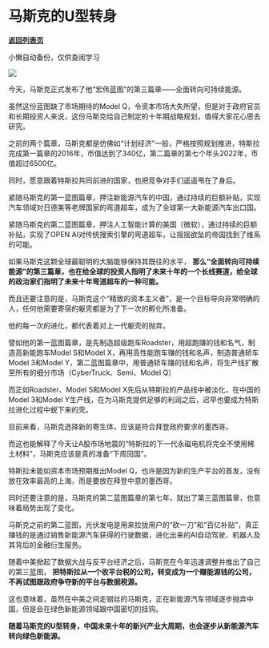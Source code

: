 # 马斯克的U型转身

[**返回列表页**](/gzh/政事堂2019)

小懒自动备份，仅供查阅学习

![](https://mmbiz.qpic.cn/mmbiz_jpg/rxhS23yu8cP7TfbA9uOfIHBq3WF67Riazkn8xnykU62Ihap5oenu7sMfEtAxMhqiaZpbhxX5SeGIpnAUyRibHjNRw/640?wx_fmt=jpeg)

今天，马斯克正式发布了他“宏伟蓝图”的第三篇章——全面转向可持续能源。  

虽然这份蓝图缺了市场期待的Model Q，令资本市场大失所望，但是对于政府官员和长期投资人来说，这份马斯克给自己制定的十年期战略规划，值得大家花心思去研究。

之前的两个篇章，马斯克都是仿佛如“计划经济”一般，严格按照规划推进，特斯拉完成第一篇章的2016年，市值达到了340亿，第二篇章的第七个年头2022年，市值超过6500亿。  

同时，愿意跟着特斯拉共同前进的国家，也把竞争对手们遥遥甩在了身后。

紧随马斯克的第一蓝图篇章，押注新能源汽车的中国，通过持续的巨额补贴，实现汽车领域对日德美等老牌国家的弯道超车，成为了全球第一大新能源汽车出口国。

紧随马斯克的第二蓝图篇章，押注人工智能计算的美国（微软），通过持续的巨额补贴，实现了OPEN
AI对传统搜索引擎的弯道超车，让摇摇欲坠的帝国找到了维系的可能。

如果马斯克这颗全球最聪明的大脑能够保持其既往的水平，
**那么“全面转向可持续能源”的第三篇章，也在给全球的投资人指明了未来十年的一个长线赛道，给全球的政治家们指明了未来十年弯道超车的一种可能。**

而且还要注意的是，马斯克这个“精致的资本主义者”，是一个目标导向非常明确的人，任何他需要寄宿的躯壳都是为了下一次的孵化所准备。

他的每一次的进化，都代表着对上一代躯壳的抛弃。  

譬如他的第一蓝图篇章，是先制造超级跑车Roadster，用超跑赚的钱和名气，制造高新能跑车Model S和Model
X，再用高性能跑车赚的钱和名声，制造普通轿车Model 3和Model
Y，第二蓝图篇章中，用普通轿车赚的钱和名声，将生产线扩散至所有的细分市场（CyberTruck、Semi、Model Q）

而正如Roadster、Model S和Model X先后从特斯拉的产品线中被淡化，在中国的Model 3和Model
Y生产线，在为马斯克提供足够的利润之后，迟早也要成为特斯拉进化过程中蜕下来的壳。

目前来看，马斯克选择新的寄生体，应该是符合拜登政府要求的墨西哥。

而这也能解释了今天让A股市场地震的“特斯拉的下一代永磁电机将完全不使用稀土材料”，马斯克应该是真的准备“下周回国”。

特斯拉未能如资本市场预期推出Model Q，也许是因为新的生产平台的首发，没有放在效率最高的上海，而是要放在拜登中意的墨西哥。  

同时还要注意的是，马斯克的第二蓝图篇章的第七年，就出了第三蓝图篇章，也意味着局势出现了变化。  

马斯克之前的第二蓝图，光伏发电是用来拉拢用户的“砍一刀”和“百亿补贴”，真正赚钱的是通过销售新能源汽车获得的行驶数据，进化出来的AI自动驾驶、机器人及其背后的金融衍生服务。

随着中美掀起了数据大战与反平台经济之后，马斯克在今年迅速调整并推出了自己的第三蓝图，
**把特斯拉从一个收平台税的公司，转变成为一个赚能源钱的公司，不再试图跟政府争夺新的平台与数据税源。**  

这也意味着，虽然在中美之间走钢丝的马斯克，正在新能源汽车领域逐步抛弃中国，但是会在绿色新能源领域跟中国密切的挂钩。

 **随着马斯克的U型转身，中国未来十年的新兴产业大周期，也会逐步从新能源汽车转向绿色新能源。**  

